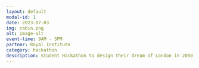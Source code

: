 ```yaml
---
layout: default
modal-id: 1
date: 2023-07-03
img: cabin.png
alt: image-alt
event-time: 9AM - 5PM
partner: Royal Institute
category: hackathon
description: Student Hackathon to design their dream of London in 2050 using open source tools like Open Street Map and A/B Street.
---
```

